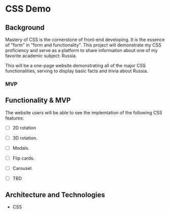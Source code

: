 # CSS Demo

## Background

Mastery of CSS is the cornerstone of front-end developing. It is the essence of "form" in "form and functionality". This project will demonstrate my CSS proficiency and serve as a platform to share information about one of my favorite academic subject: Russia.

This will be a one-page website demonstrating all of the major CSS functionalities, serving to display basic facts and trivia about Russia.

### MVP

## Functionality & MVP

The website users will be able to see the implemtation of the following CSS features:

- [ ] 2D rotation
- [ ] 3D rotation.
- [ ] Modals.
- [ ] Flip cards.   
- [ ] Carousel.
- [ ] TBD 



## Architecture and Technologies

- CSS
